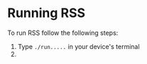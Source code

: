 # Running RSS
To run RSS follow the following steps:
1. Type `./run.....` in your device's terminal
2. 
